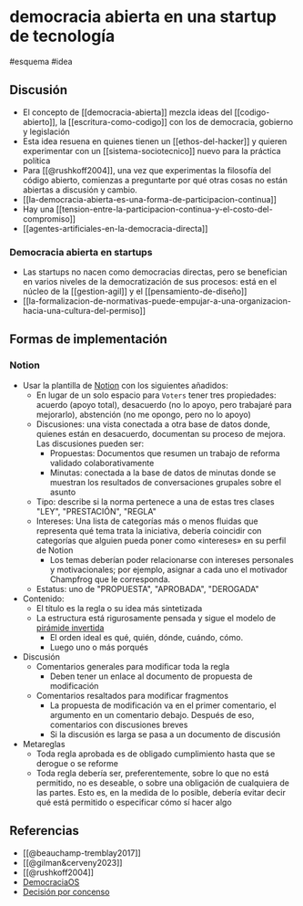 # democracia abierta en una startup de tecnología
#esquema #idea 

## Discusión 

- El concepto de [[democracia-abierta]] mezcla ideas del [[codigo-abierto]], la [[escritura-como-codigo]] con los de democracia, gobierno y legislación
- Esta idea resuena en quienes tienen un [[ethos-del-hacker]] y quieren experimentar con un [[sistema-sociotecnico]] nuevo para la práctica política
- Para [[@rushkoff2004]], una vez que experimentas la filosofía del código abierto, comienzas a preguntarte por qué otras cosas no están abiertas a discusión y cambio.
- [[la-democracia-abierta-es-una-forma-de-participacion-continua]]
- Hay una [[tension-entre-la-participacion-continua-y-el-costo-del-compromiso]]
- [[agentes-artificiales-en-la-democracia-directa]]

### Democracia abierta en startups

- Las startups no nacen como democracias directas, pero se benefician en varios niveles de la democratización de sus procesos: está en el núcleo de la [[gestion-agil]] y el [[pensamiento-de-diseño]]
- [[la-formalizacion-de-normativas-puede-empujar-a-una-organizacion-hacia-una-cultura-del-permiso]]


## Formas de implementación

### Notion
- Usar la plantilla de [Notion](https://mkj-dev.notion.site/Voting-e74e6a6e11e448caa83a538d3f9103b3?p=b69f79e2924141e080ebda9218b56043&pm=s) con los siguientes añadidos:
    - En lugar de un solo espacio para `Voters` tener tres propiedades: acuerdo (apoyo total), desacuerdo (no lo apoyo, pero trabajaré para mejorarlo), abstención (no me opongo, pero no lo apoyo)
    - Discusiones: una vista conectada a otra base de datos donde, quienes están en desacuerdo, documentan su proceso de mejora. Las discusiones pueden ser:
        - Propuestas: Documentos que resumen un trabajo de reforma validado colaborativamente
        - Minutas: conectada a la base de datos de minutas donde se muestran los resultados de conversaciones grupales sobre el asunto
    - Tipo: describe si la norma pertenece a una de estas tres clases "LEY", "PRESTACIÓN", "REGLA"
    - Intereses: Una lista de categorías más o menos fluidas que representa qué tema trata la iniciativa, debería coincidir con categorías que alguien pueda poner como «intereses» en su perfil de Notion
        - Los temas deberían poder relacionarse con intereses personales y motivacionales; por ejemplo, asignar a cada uno el motivador Champfrog que le corresponda.
    - Estatus: uno de "PROPUESTA", "APROBADA", "DEROGADA"
- Contenido:
    - El título es la regla o su idea más sintetizada
    - La estructura está rigurosamente pensada y sigue el modelo de [pirámide invertida](https://es.wikipedia.org/wiki/Pir%C3%A1mide_invertida)
        - El orden ideal es qué, quién, dónde, cuándo, cómo.
        - Luego uno o más porqués
- Discusión
    - Comentarios generales para modificar toda la regla
        - Deben tener un enlace al documento de propuesta de modificación
    - Comentarios resaltados para modificar fragmentos
        - La propuesta de modificación va en el primer comentario, el argumento en un comentario debajo. Después de eso, comentarios con discusiones breves
        - Si la discusión es larga se pasa a un documento de discusión
- Metareglas
    - Toda regla aprobada es de obligado cumplimiento hasta que se derogue o se reforme
    - Toda regla debería ser, preferentemente, sobre lo que no está permitido, no es deseable, o sobre una obligación de cualquiera de las partes. Esto es, en la medida de lo posible, debería evitar decir qué está permitido o especificar cómo sí hacer algo


## Referencias

- [[@beauchamp-tremblay2017]]
- [[@gilman&cerveny2023]]
- [[@rushkoff2004]]
- [DemocraciaOS](https://democraciaos.org/es/)
- [Decisión por concenso](https://es.wikipedia.org/wiki/Decisi%C3%B3n_por_consenso)
